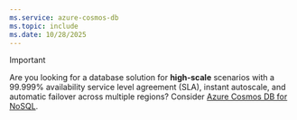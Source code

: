 ```yaml
---
ms.service: azure-cosmos-db
ms.topic: include
ms.date: 10/28/2025
---
```


> [!IMPORTANT]
> Are you looking for a database solution for **high-scale** scenarios with a 99.999% availability service level agreement (SLA), instant autoscale, and automatic failover across multiple regions? Consider [Azure Cosmos DB for NoSQL](../../nosql/overview.md).
